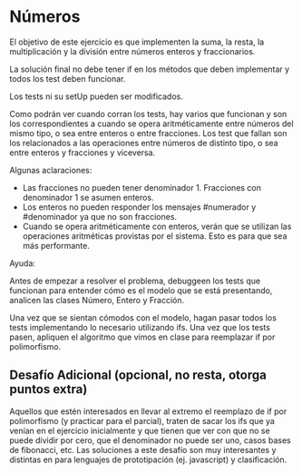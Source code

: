 # Números

El objetivo de este ejercicio es que implementen la suma, la resta, la multiplicación y la división entre números enteros y fraccionarios.

La solución final no debe tener if en los métodos que deben implementar y todos los test deben funcionar.

Los tests ni su setUp pueden ser modificados.

Como podrán ver cuando corran los tests, hay varios que funcionan y son los correspondientes a cuando se opera aritméticamente entre números del mismo tipo, o sea entre enteros o entre fracciones. Los test que fallan son los relacionados a las operaciones entre números de distinto tipo, o sea entre enteros y fracciones y viceversa.

Algunas aclaraciones:

- Las fracciones no pueden tener denominador 1. Fracciones con denominador 1 se asumen enteros.
- Los enteros no pueden responder los mensajes #numerador y #denominador ya que no son fracciones.
- Cuando se opera aritméticamente con enteros, verán que se utilizan las operaciones aritméticas provistas por el sistema. Esto es para que sea más performante.

Ayuda:

Antes de empezar a resolver el problema, debuggeen los tests que funcionan para entender cómo es el modelo que se está presentando, analicen las clases Número, Entero y Fracción.

Una vez que se sientan cómodos con el modelo, hagan pasar todos los tests implementando lo necesario utilizando ifs. Una vez que los tests pasen, apliquen el algoritmo que vimos en clase para reemplazar if por polimorfismo.

## Desafío Adicional (opcional, no resta, otorga puntos extra)

Aquellos que estén interesados en llevar al extremo el reemplazo de if por polimorfismo (y practicar para el parcial), traten de sacar los ifs que ya venían en el ejercicio inicialmente y que tienen que ver con que no se puede dividir por cero, que el denominador no puede ser uno, casos bases de fibonacci, etc. Las soluciones a este desafío son muy interesantes y distintas en para lenguajes de prototipación (ej. javascript) y clasificación.
